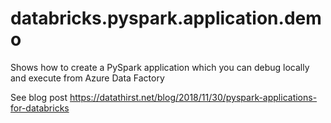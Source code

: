 # databricks.pyspark.application.demo
Shows how to create a PySpark application which you can debug locally and execute from Azure Data Factory

See blog post https://datathirst.net/blog/2018/11/30/pyspark-applications-for-databricks